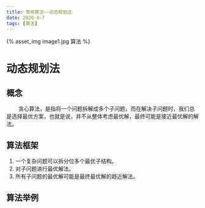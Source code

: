 ```yaml
---
title: 常用算法——动态规划法
date: 2020-4-7
tags: [算法]
---
```

{% asset_img image1.jpg 算法 %}

# 动态规划法
<!--more-->

## 概念

&nbsp;&nbsp;&nbsp;&nbsp;&nbsp;&nbsp;&nbsp;&nbsp;贪心算法，是指将一个问题拆解成多个子问题，而在解决子问题时，我们总是选择最优方案，也就是说，并不从整体考虑最优解，最终可能是接近最优解的解法。



## 算法框架

1. 一个复杂问题可以拆分位多个最优子结构。
2. 对子问题进行最优解法。
3. 所有子问题的最优解可能是最终最优解的趋近解法。



## 算法举例


